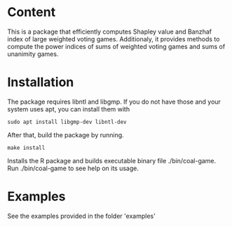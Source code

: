 # Content

This is a package that efficiently computes Shapley value and Banzhaf index of large weighted voting games.
Additionaly, it provides methods to compute the power indices of sums of weighted voting games and sums of unanimity games.

# Installation

The package requires libntl and libgmp.
If you do not have those and your system uses apt, you can install them with
```
sudo apt install libgmp-dev libntl-dev
```

After that, build the package by running.
```
make install
```

Installs the R package and builds executable binary file ./bin/coal-game.
Run ./bin/coal-game to see help on its usage.

# Examples

See the examples provided in the folder 'examples'
